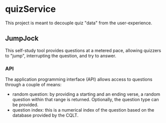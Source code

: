# quizService
This project is meant to decouple quiz "data" from the user-experience.

## JumpJock
This self-study tool provides questions at a metered pace, allowing
quizzers to "jump", interrupting the question, and try to answer.

### API
The application programming interface (API) allows access to questions
through a couple of means:

 - random question: by providing a starting and an ending verse,
   a random question within that range is returned.  Optionally, 
   the question type can be provided.
 - question index: this is a numerical index of the question based
   on the database provided by the CQLT.